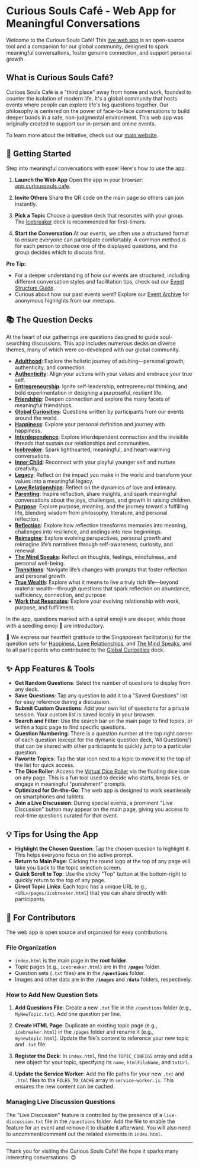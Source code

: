 # Curious Souls Café - Web App for Meaningful Conversations

Welcome to the Curious Souls Café! This [live web app](https://app.curioussouls.cafe/) is an open-source tool and a companion for our global community, designed to spark meaningful conversations, foster genuine connection, and support personal growth.

## What is Curious Souls Café?

Curious Souls Café is a "third place" away from home and work, founded to counter the isolation of modern life. It's a global community that hosts events where people can explore life's big questions together. Our philosophy is centered on the power of face-to-face conversations to build deeper bonds in a safe, non-judgmental environment. This web app was originally created to support our in-person and online events.

To learn more about the initiative, check out our [main website](https://curioussouls.cafe/).

## 🚀 Getting Started

Step into meaningful conversations with ease! Here's how to use the app:

1.  **Launch the Web App** Open the app in your browser: [app.curioussouls.cafe](https://app.curioussouls.cafe/).

2.  **Invite Others** Share the QR code on the main page so others can join instantly.

3.  **Pick a Topic** Choose a question deck that resonates with your group. The [Icebreaker](https://app.curioussouls.cafe/pages/icebreaker.html) deck is recommended for first-timers.

4.  **Start the Conversation** At our events, we often use a structured format to ensure everyone can participate comfortably. A common method is for each person to choose one of the displayed questions, and the group decides which to discuss first.

**Pro Tip:**
- For a deeper understanding of how our events are structured, including different conversation styles and facilitation tips, check out our [Event Structure Guide](https://curioussoulscafe.substack.com/i/154389021/event-structure).
- Curious about how our past events went? Explore our [Event Archive](https://curioussoulscafe.substack.com/archive) for anonymous highlights from our meetups.

## 📚 The Question Decks

At the heart of our gatherings are questions designed to guide soul-searching discussions. This app includes numerous decks on diverse themes, many of which were co-developed with our global community.

* **[Adulthood](https://app.curioussouls.cafe/pages/adulthood.html)**: Explore the holistic journey of adulting—personal growth, authenticity, and connection.
* **[Authenticity](https://app.curioussouls.cafe/pages/authenticity.html)**: Align your actions with your values and embrace your true self.
* **[Entrepreneurship](https://app.curioussouls.cafe/pages/entrepreneurship.html)**: Ignite self-leadership, entrepreneurial thinking, and bold experimentation in designing a purposeful, resilient life.
* **[Friendship](https://app.curioussouls.cafe/pages/friendship.html)**: Deepen connection and explore the many facets of meaningful friendships.
* **[Global Curiosities](https://app.curioussouls.cafe/pages/global-curiosities.html)**: Questions written by participants from our events around the world.
* **[Happiness](https://app.curioussouls.cafe/pages/happiness.html)**: Explore your personal definition and journey with happiness.
* **[Interdependence](https://app.curioussouls.cafe/pages/interdependence.html)**: Explore interdependent connection and the invisible threads that sustain our relationships and communities.
* **[Icebreaker](https://app.curioussouls.cafe/pages/icebreaker.html)**: Spark lighthearted, meaningful, and heart-warming conversations.
* **[Inner Child](https://app.curioussouls.cafe/pages/inner-child.html)**: Reconnect with your playful younger self and nurture creativity.
* **[Legacy](https://app.curioussouls.cafe/pages/legacy.html)**: Reflect on the impact you make in the world and transform your values into a meaningful legacy.
* **[Love Relationships](https://app.curioussouls.cafe/pages/love-relationships.html)**: Reflect on the dynamics of love and intimacy.
* **[Parenting](https://app.curioussouls.cafe/pages/parenting.html)**: Inspire reflection, share insights, and spark meaningful conversations about the joys, challenges, and growth in raising children.
* **[Purpose](https://app.curioussouls.cafe/pages/purpose.html)**: Explore purpose, meaning, and the journey toward a fulfilling life, blending wisdom from philosophy, literature, and personal reflection.
* **[Reflection](https://app.curioussouls.cafe/pages/reflection.html)**: Explore how reflection transforms memories into meaning, challenges into resilience, and endings into new beginnings.
* **[Reimagine](https://app.curioussouls.cafe/pages/reimagine.html)**: Explore evolving perspectives, personal growth and reimagine life’s narratives through self-awareness, curiosity, and renewal.
* **[The Mind Speaks](https://app.curioussouls.cafe/pages/the-mind-speaks.html)**: Reflect on thoughts, feelings, mindfulness, and personal well-being.
* **[Transitions](https://app.curioussouls.cafe/pages/transitions.html)**: Navigate life’s changes with prompts that foster reflection and personal growth.
* **[True Wealth](https://app.curioussouls.cafe/pages/true-wealth.html)**: Explore what it means to live a truly rich life—beyond material wealth—through questions that spark reflection on abundance, sufficiency, connection, and purpose
* **[Work that Resonates](https://app.curioussouls.cafe/pages/work-that-resonates.html)**: Explore your evolving relationship with work, purpose, and fulfillment.

In the app, questions marked with a spiral emoji 🌀 are deeper, while those with a seedling emoji 🌱 are introductory.

💖 We express our heartfelt gratitude to the Singaporean facilitator(s) for the question sets for [Happiness](https://app.curioussouls.cafe/pages/happiness.html), [Love Relationships](https://app.curioussouls.cafe/pages/love-relationships.html), and [The Mind Speaks](https://app.curioussouls.cafe/pages/the-mind-speaks.html), and to all participants who contributed to the [Global Curiosities](https://app.curioussouls.cafe/pages/global-curiosities.html) deck.

## ✨ App Features & Tools

- **Get Random Questions**: Select the number of questions to display from any deck.
- **Save Questions**: Tap any question to add it to a "Saved Questions" list for easy reference during a discussion.
- **Submit Custom Questions**: Add your own list of questions for a private session. Your custom list is saved locally in your browser.
- **Search and Filter**: Use the search bar on the main page to find topics, or within a topic page to find specific questions.
- **Question Numbering**: There is a question number at the top right corner of each question (except for the dymanic question deck, 'All Questions') that can be shared with other particiapnts to quickly jump to a particular question.
- **Favorite Topics**: Tap the star icon next to a topic to move it to the top of the list for quick access.
- **The Dice Roller**: Access the [Virtual Dice Roller](https://app.curioussouls.cafe/pages/dice.html) via the floating dice icon on any page. This is a fun tool used to decide who starts, break ties, or engage in meaningful "punishment" prompts.
- **Optimized for On-the-Go**: The web app is designed to work seamlessly on smartphones and tablets.
- **Join a Live Discussion**: During special events, a prominent "Live Discussion" button may appear on the main page, giving you access to real-time questions curated for that event.

## 💡 Tips for Using the App

- **Highlight the Chosen Question**: Tap the chosen question to highlight it. This helps everyone focus on the active prompt.
- **Return to Main Page**: Clicking the round logo at the top of any page will take you back to the topic selection screen.
- **Quick Scroll to Top**: Use the sticky "Top" button at the bottom-right to quickly return to the top of any page.
- **Direct Topic Links**: Each topic has a unique URL (e.g., `<URL>/pages/icebreaker.html`) that you can share directly with participants.

## 📂 For Contributors

The web app is open source and organized for easy contributions.

### File Organization
- `index.html` is the main page in the **root folder**.
- Topic pages (e.g., `icebreaker.html`) are in the **`/pages`** folder.
- Question sets (`.txt` files) are in the **`/questions`** folder.
- Images and other data are in the **`/images`** and **`/data`** folders, respectively.

### How to Add New Question Sets
1.  **Add Questions File**: Create a new `.txt` file in the `/questions` folder (e.g., `MyNewTopic.txt`). Add one question per line.

2.  **Create HTML Page**: Duplicate an existing topic page (e.g., `icebreaker.html`) in the `/pages` folder and rename it (e.g., `mynewtopic.html`). Update the file's content to reference your new topic and `.txt` file.

3.  **Register the Deck**: In `index.html`, find the `TOPIC_CONFIGS` array and add a new object for your topic, specifying its `name`, `htmlFileName`, and `txtUrl`.

4.  **Update the Service Worker**: Add the file paths for your new `.txt` and `.html` files to the `FILES_TO_CACHE` array in `service-worker.js`. This ensures the new content can be cached.

### Managing Live Discussion Questions
The "Live Discussion" feature is controlled by the presence of a `live-discussion.txt` file in the `/questions` folder. Add the file to enable the feature for an event and remove it to disable it afterward. You will also need to uncomment/comment out the related elements in `index.html`.

***

Thank you for visiting the Curious Souls Café! We hope it sparks many interesting conversations. 😊